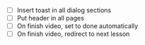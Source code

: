- [ ] Insert toast in all dialog sections
- [ ] Put header in all pages
- [ ] On finish video, set to done automatically
- [ ] On finish video, redirect to next lesson
